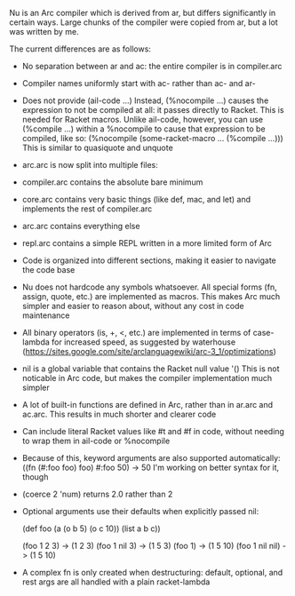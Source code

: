 Nu is an Arc compiler which is derived from ar, but differs significantly in certain ways. Large chunks of the compiler were copied from ar, but a lot was written by me.

The current differences are as follows:

 * No separation between ar and ac: the entire compiler is in compiler.arc
 * Compiler names uniformly start with ac- rather than ac- and ar-
 * Does not provide (ail-code ...) Instead, (%nocompile ...) causes the expression to not be compiled at all: it passes directly to Racket. This is needed for Racket macros. Unlike ail-code, however, you can use (%compile ...) within a %nocompile to cause that expression to be compiled, like so:
   (%nocompile (some-racket-macro ... (%compile ...)))
   This is similar to quasiquote and unquote
 * arc.arc is now split into multiple files:
  * compiler.arc contains the absolute bare minimum
  * core.arc contains very basic things (like def, mac, and let) and implements the rest of compiler.arc
  * arc.arc contains everything else
  * repl.arc contains a simple REPL written in a more limited form of Arc
 * Code is organized into different sections, making it easier to navigate the code base
 * Nu does not hardcode any symbols whatsoever. All special forms (fn, assign, quote, etc.) are implemented as macros. This makes Arc much simpler and easier to reason about, without any cost in code maintenance
 * All binary operators (is, +, <, etc.) are implemented in terms of case-lambda for increased speed, as suggested by waterhouse (https://sites.google.com/site/arclanguagewiki/arc-3_1/optimizations)
 * nil is a global variable that contains the Racket null value '() This is not noticable in Arc code, but makes the compiler implementation much simpler
 * A lot of built-in functions are defined in Arc, rather than in ar.arc and ac.arc. This results in much shorter and clearer code
 * Can include literal Racket values like #t and #f in code, without needing to wrap them in ail-code or %nocompile
  * Because of this, keyword arguments are also supported automatically:
    ((fn (#:foo foo) foo) #:foo 50) -> 50
    I'm working on better syntax for it, though
 * (coerce 2 'num) returns 2.0 rather than 2
 * Optional arguments use their defaults when explicitly passed nil:

   (def foo (a (o b 5) (o c 10))
     (list a b c))

   (foo 1 2 3)     -> (1 2 3)
   (foo 1 nil 3)   -> (1 5 3)
   (foo 1)         -> (1 5 10)
   (foo 1 nil nil) -> (1 5 10)
 * A complex fn is only created when destructuring: default, optional, and rest args are all handled with a plain racket-lambda
